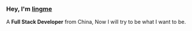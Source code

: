 ### Hey, I'm [lingme](https://lingmin.me/)

A <b>Full Stack Developer</b> from China, Now I will try to be what I want to be.
